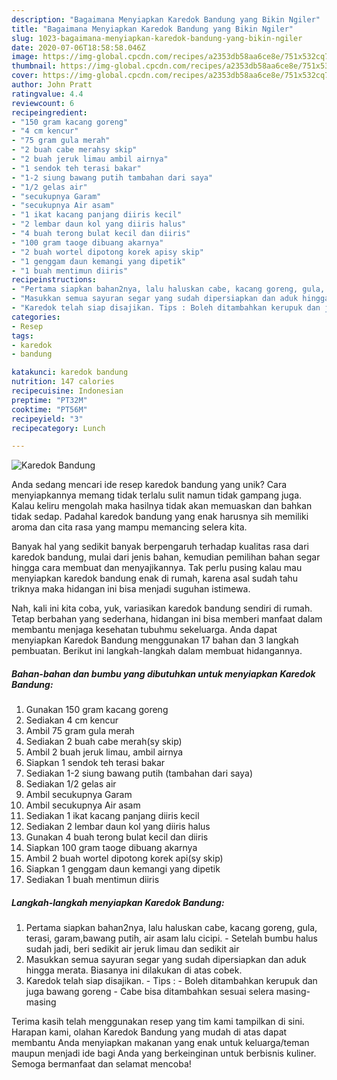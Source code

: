 ```yaml
---
description: "Bagaimana Menyiapkan Karedok Bandung yang Bikin Ngiler"
title: "Bagaimana Menyiapkan Karedok Bandung yang Bikin Ngiler"
slug: 1023-bagaimana-menyiapkan-karedok-bandung-yang-bikin-ngiler
date: 2020-07-06T18:58:58.046Z
image: https://img-global.cpcdn.com/recipes/a2353db58aa6ce8e/751x532cq70/karedok-bandung-foto-resep-utama.jpg
thumbnail: https://img-global.cpcdn.com/recipes/a2353db58aa6ce8e/751x532cq70/karedok-bandung-foto-resep-utama.jpg
cover: https://img-global.cpcdn.com/recipes/a2353db58aa6ce8e/751x532cq70/karedok-bandung-foto-resep-utama.jpg
author: John Pratt
ratingvalue: 4.4
reviewcount: 6
recipeingredient:
- "150 gram kacang goreng"
- "4 cm kencur"
- "75 gram gula merah"
- "2 buah cabe merahsy skip"
- "2 buah jeruk limau ambil airnya"
- "1 sendok teh terasi bakar"
- "1-2 siung bawang putih tambahan dari saya"
- "1/2 gelas air"
- "secukupnya Garam"
- "secukupnya Air asam"
- "1 ikat kacang panjang diiris kecil"
- "2 lembar daun kol yang diiris halus"
- "4 buah terong bulat kecil dan diiris"
- "100 gram taoge dibuang akarnya"
- "2 buah wortel dipotong korek apisy skip"
- "1 genggam daun kemangi yang dipetik"
- "1 buah mentimun diiris"
recipeinstructions:
- "Pertama siapkan bahan2nya, lalu haluskan cabe, kacang goreng, gula, terasi, garam,bawang putih, air asam lalu cicipi. Setelah bumbu halus sudah jadi, beri sedikit air jeruk limau dan sedikit air"
- "Masukkan semua sayuran segar yang sudah dipersiapkan dan aduk hingga merata. Biasanya ini dilakukan di atas cobek."
- "Karedok telah siap disajikan. Tips : Boleh ditambahkan kerupuk dan juga bawang goreng Cabe bisa ditambahkan sesuai selera masing-masing"
categories:
- Resep
tags:
- karedok
- bandung

katakunci: karedok bandung 
nutrition: 147 calories
recipecuisine: Indonesian
preptime: "PT32M"
cooktime: "PT56M"
recipeyield: "3"
recipecategory: Lunch

---
```



![Karedok Bandung](https://img-global.cpcdn.com/recipes/a2353db58aa6ce8e/751x532cq70/karedok-bandung-foto-resep-utama.jpg)

Anda sedang mencari ide resep karedok bandung yang unik? Cara menyiapkannya memang tidak terlalu sulit namun tidak gampang juga. Kalau keliru mengolah maka hasilnya tidak akan memuaskan dan bahkan tidak sedap. Padahal karedok bandung yang enak harusnya sih memiliki aroma dan cita rasa yang mampu memancing selera kita.



Banyak hal yang sedikit banyak berpengaruh terhadap kualitas rasa dari karedok bandung, mulai dari jenis bahan, kemudian pemilihan bahan segar hingga cara membuat dan menyajikannya. Tak perlu pusing kalau mau menyiapkan karedok bandung enak di rumah, karena asal sudah tahu triknya maka hidangan ini bisa menjadi suguhan istimewa.


Nah, kali ini kita coba, yuk, variasikan karedok bandung sendiri di rumah. Tetap berbahan yang sederhana, hidangan ini bisa memberi manfaat dalam membantu menjaga kesehatan tubuhmu sekeluarga. Anda dapat menyiapkan Karedok Bandung menggunakan 17 bahan dan 3 langkah pembuatan. Berikut ini langkah-langkah dalam membuat hidangannya.

<!--inarticleads1-->

##### Bahan-bahan dan bumbu yang dibutuhkan untuk menyiapkan Karedok Bandung:

1. Gunakan 150 gram kacang goreng
1. Sediakan 4 cm kencur
1. Ambil 75 gram gula merah
1. Sediakan 2 buah cabe merah(sy skip)
1. Ambil 2 buah jeruk limau, ambil airnya
1. Siapkan 1 sendok teh terasi bakar
1. Sediakan 1-2 siung bawang putih (tambahan dari saya)
1. Sediakan 1/2 gelas air
1. Ambil secukupnya Garam
1. Ambil secukupnya Air asam
1. Sediakan 1 ikat kacang panjang diiris kecil
1. Sediakan 2 lembar daun kol yang diiris halus
1. Gunakan 4 buah terong bulat kecil dan diiris
1. Siapkan 100 gram taoge dibuang akarnya
1. Ambil 2 buah wortel dipotong korek api(sy skip)
1. Siapkan 1 genggam daun kemangi yang dipetik
1. Sediakan 1 buah mentimun diiris




<!--inarticleads2-->

##### Langkah-langkah menyiapkan Karedok Bandung:

1. Pertama siapkan bahan2nya, lalu haluskan cabe, kacang goreng, gula, terasi, garam,bawang putih, air asam lalu cicipi. - Setelah bumbu halus sudah jadi, beri sedikit air jeruk limau dan sedikit air
1. Masukkan semua sayuran segar yang sudah dipersiapkan dan aduk hingga merata. Biasanya ini dilakukan di atas cobek.
1. Karedok telah siap disajikan. - Tips : - Boleh ditambahkan kerupuk dan juga bawang goreng - Cabe bisa ditambahkan sesuai selera masing-masing




Terima kasih telah menggunakan resep yang tim kami tampilkan di sini. Harapan kami, olahan Karedok Bandung yang mudah di atas dapat membantu Anda menyiapkan makanan yang enak untuk keluarga/teman maupun menjadi ide bagi Anda yang berkeinginan untuk berbisnis kuliner. Semoga bermanfaat dan selamat mencoba!
